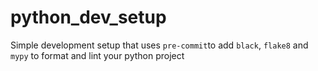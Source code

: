 # python_dev_setup
Simple development setup that uses `pre-commit`to add `black`, `flake8` and `mypy` to format and lint your python project
